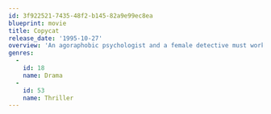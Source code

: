 ```yaml
---
id: 3f922521-7435-48f2-b145-82a9e99ec8ea
blueprint: movie
title: Copycat
release_date: '1995-10-27'
overview: 'An agoraphobic psychologist and a female detective must work together to take down a serial killer who copies serial killers from the past.'
genres:
  -
    id: 18
    name: Drama
  -
    id: 53
    name: Thriller
---
```

